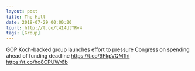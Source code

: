 ```yaml
---
layout: post
title: The Hill
date: 2018-07-29 00:00:20
tourl: http://t.co/t414UtTRv4
tags: [Group]
---
```

GOP Koch-backed group launches effort to pressure Congress on spending ahead of funding deadline https://t.co/9FkpVQM1hi https://t.co/ho8CPUWr6b